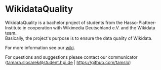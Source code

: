 WikidataQuality
===============
WikidataQuality is a bachelor project of students from the Hasso-Plattner-Institute in cooperation with Wikimedia Deutschland e.V. and the Wikidata team.  
Basically, the project's purpose is to ensure the data quality of Wikidata.

For more information see our [wiki](https://github.com/WikidataQuality/WikidataQuality/wiki/).

For questions and suggestions please contact our communicator (tamara.slosarek@student.hpi.de | https://github.com/tamslo)
